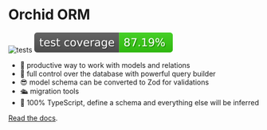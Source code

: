 # Orchid ORM

![tests](https://github.com/romeerez/orchid-orm/actions/workflows/tests.yml/badge.svg)
![coverage](https://raw.githubusercontent.com/romeerez/orchid-orm/badges/coverage-badge.svg?)

- 🚀️ productive way to work with models and relations
- 🧐️ full control over the database with powerful query builder
- 😎️ model schema can be converted to Zod for validations
- 🛳️ migration tools
- 💯 100% TypeScript, define a schema and everything else will be inferred

[Read the docs](https://orchid-orm.netlify.app/guide/).
